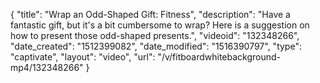 {
    "title": "Wrap an Odd-Shaped Gift: Fitness",
    "description": "Have a fantastic gift, but it's a bit cumbersome to wrap? Here is a suggestion on how to present those odd-shaped presents.",
    "videoid": "132348266",
    "date_created": "1512399082",
    "date_modified": "1516390797",
    "type": "captivate",
    "layout": "video",
    "url": "\/v\/fitboardwhitebackground-mp4\/132348266"
}